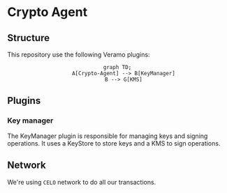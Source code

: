 # Crypto Agent

## Structure

This repository use the following Veramo plugins:

<div align="center">

```mermaid
graph TD;
    A[Crypto-Agent] --> B[KeyManager]
    B --> G[KMS]
```

</div>

## Plugins

### Key manager

The KeyManager plugin is responsible for managing keys and signing operations. It uses a KeyStore to store keys and a KMS to sign operations.

## Network

We're using `CELO` network to do all our transactions.
